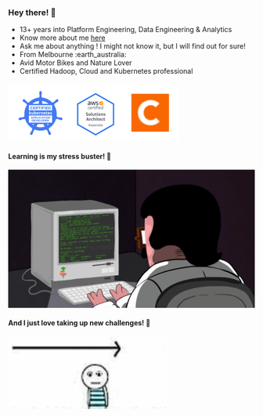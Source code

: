 ### Hey there! :wave:

- 13+ years into Platform Engineering, Data Engineering & Analytics
- Know more about me [here](https://drive.google.com/file/d/1Ejsb6wsC5EN5DK2AAV1jUQ3j79-Co_qw/view?usp=sharing) 
- Ask me about anything ! I might not know it, but I will find out for sure!
- From Melbourne :earth_australia:
- Avid Motor Bikes and Nature Lover
- Certified Hadoop, Cloud and Kubernetes professional
####
![alt text](https://github.com/bibinnahas/bibinnahas/blob/main/badges.png)

#### Learning is my stress buster! :book:
![alt text](https://github.com/bibinnahas/bibinnahas/blob/main/ezgif-1-568e4ec0d802.gif)

#### And I just love taking up new challenges! :heartbeat:
![alt text](https://github.com/bibinnahas/bibinnahas/blob/main/challenges.gif)



